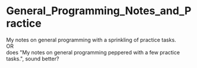 # General_Programming_Notes_and_Practice
My notes on general programming with a sprinkling of practice tasks.<br>
OR<br>
does "My notes on general programming peppered with a few practice tasks.", sound better?
